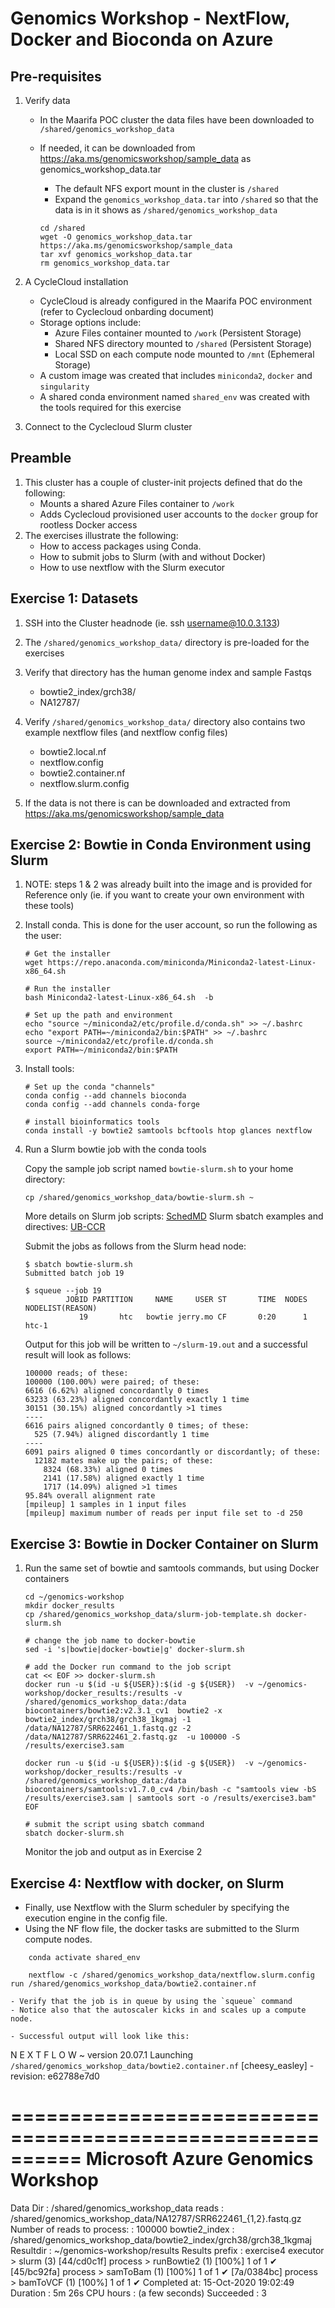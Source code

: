 # Genomics Workshop - NextFlow, Docker and Bioconda on Azure


## Pre-requisites
1. Verify data
    - In the Maarifa POC cluster the data files have been downloaded to `/shared/genomics_workshop_data`
    - If needed, it can be downloaded from https://aka.ms/genomicsworkshop/sample_data as genomics_workshop_data.tar
        - The default NFS export mount in the cluster is `/shared`
        - Expand the `genomics_workshop_data.tar` into `/shared` so that the data is in it shows as `/shared/genomics_workshop_data`
	
        ```
        cd /shared
        wget -O genomics_workshop_data.tar https://aka.ms/genomicsworkshop/sample_data
        tar xvf genomics_workshop_data.tar
        rm genomics_workshop_data.tar
        ```

2. A CycleCloud installation

    - CycleCloud is already configured in the Maarifa POC environment (refer to Cyclecloud onbarding document)
    - Storage options include:
        - Azure Files container mounted to `/work` (Persistent Storage)
        - Shared NFS directory mounted to `/shared` (Persistent Storage)
        - Local SSD on each compute node mounted to `/mnt` (Ephemeral Storage)
    - A custom image was created that includes `miniconda2`, `docker` and `singularity`
    - A shared conda environment named `shared_env` was created with the tools required for this exercise

3. Connect to the Cyclecloud Slurm cluster

## Preamble

 1. This cluster has a couple of cluster-init projects defined that do the following:
    - Mounts a shared Azure Files container to `/work`
    - Adds Cyclecloud provisioned user accounts to the `docker` group for rootless Docker access
 2. The exercises illustrate the following:
    - How to access packages using Conda. 
    - How to submit jobs to Slurm (with and without Docker)
    - How to use nextflow with the Slurm executor

	
## Exercise 1: Datasets 

 1. SSH into the Cluster headnode (ie. ssh username@10.0.3.133)
 2. The `/shared/genomics_workshop_data/` directory is pre-loaded for the exercises
 3. Verify that directory has the human genome index and sample Fastqs
    - bowtie2_index/grch38/
    - NA12787/

 4. Verify `/shared/genomics_workshop_data/` directory also contains two example nextflow files (and nextflow config files)
    - bowtie2.local.nf
    - nextflow.config
    - bowtie2.container.nf
    - nextflow.slurm.config

 5. If the data is not there is can be downloaded and extracted from https://aka.ms/genomicsworkshop/sample_data 

## Exercise 2: Bowtie in Conda Environment using Slurm

1. NOTE: steps 1 & 2 was already built into the image and is provided for Reference only (ie. if you want to create your own environment with these tools)

2. Install conda. This is done for the user account, so run the following as the user:

    ```
    # Get the installer
    wget https://repo.anaconda.com/miniconda/Miniconda2-latest-Linux-x86_64.sh

    # Run the installer
    bash Miniconda2-latest-Linux-x86_64.sh  -b

    # Set up the path and environment
    echo "source ~/miniconda2/etc/profile.d/conda.sh" >> ~/.bashrc
    echo "export PATH=~/miniconda2/bin:$PATH" >> ~/.bashrc
    source ~/miniconda2/etc/profile.d/conda.sh
    export PATH=~/miniconda2/bin:$PATH
    ```

2. Install tools:

    ```
    # Set up the conda "channels"
    conda config --add channels bioconda
    conda config --add channels conda-forge

    # install bioinformatics tools
    conda install -y bowtie2 samtools bcftools htop glances nextflow
    ```

3. Run a Slurm bowtie job with the conda tools

    
    Copy the sample job script named `bowtie-slurm.sh` to your home directory:
    ```
    cp /shared/genomics_workshop_data/bowtie-slurm.sh ~
    ```

    More details on Slurm job scripts: [SchedMD](https://slurm.schedmd.com/sbatch.html)
    Slurm sbatch examples and directives: [UB-CCR](https://ubccr.freshdesk.com/support/solutions/articles/5000688140-submitting-a-slurm-job-script)

    Submit the jobs as follows from the Slurm head node:
    ```
    $ sbatch bowtie-slurm.sh
    Submitted batch job 19

    $ squeue --job 19
             JOBID PARTITION     NAME     USER ST       TIME  NODES NODELIST(REASON)
                19       htc   bowtie jerry.mo CF       0:20      1 htc-1
    ```

    Output for this job will be written to `~/slurm-19.out` and a successful result will look as follows:
    ```
    100000 reads; of these:
    100000 (100.00%) were paired; of these:
    6616 (6.62%) aligned concordantly 0 times
    63233 (63.23%) aligned concordantly exactly 1 time
    30151 (30.15%) aligned concordantly >1 times
    ----
    6616 pairs aligned concordantly 0 times; of these:
      525 (7.94%) aligned discordantly 1 time
    ----
    6091 pairs aligned 0 times concordantly or discordantly; of these:
      12182 mates make up the pairs; of these:
        8324 (68.33%) aligned 0 times
        2141 (17.58%) aligned exactly 1 time
        1717 (14.09%) aligned >1 times
    95.84% overall alignment rate
    [mpileup] 1 samples in 1 input files
    [mpileup] maximum number of reads per input file set to -d 250
    ```

## Exercise 3: Bowtie in Docker Container on Slurm
1. Run the same set of bowtie and samtools commands, but using Docker containers

    ```
    cd ~/genomics-workshop
    mkdir docker_results
    cp /shared/genomics_workshop_data/slurm-job-template.sh docker-slurm.sh
    
    # change the job name to docker-bowtie
    sed -i 's|bowtie|docker-bowtie|g' docker-slurm.sh

    # add the Docker run command to the job script
    cat << EOF >> docker-slurm.sh
    docker run -u $(id -u ${USER}):$(id -g ${USER})  -v ~/genomics-workshop/docker_results:/results -v /shared/genomics_workshop_data:/data biocontainers/bowtie2:v2.3.1_cv1  bowtie2 -x bowtie2_index/grch38/grch38_1kgmaj -1 /data/NA12787/SRR622461_1.fastq.gz -2 /data/NA12787/SRR622461_2.fastq.gz  -u 100000 -S /results/exercise3.sam

    docker run -u $(id -u ${USER}):$(id -g ${USER})  -v ~/genomics-workshop/docker_results:/results -v /shared/genomics_workshop_data:/data biocontainers/samtools:v1.7.0_cv4 /bin/bash -c "samtools view -bS /results/exercise3.sam | samtools sort -o /results/exercise3.bam"
    EOF

    # submit the script using sbatch command
    sbatch docker-slurm.sh
    ```
    Monitor the job and output as in Exercise 2

## Exercise 4: Nextflow with docker, on Slurm
- Finally, use Nextflow with the Slurm scheduler by specifying the execution engine in the config file. 
- Using the NF flow file, the docker tasks are submitted to the Slurm compute nodes. 

```
    conda activate shared_env

    nextflow -c /shared/genomics_workshop_data/nextflow.slurm.config run /shared/genomics_workshop_data/bowtie2.container.nf

- Verify that the job is in queue by using the `squeue` command
- Notice also that the autoscaler kicks in and scales up a compute node.

- Successful output will look like this:
```
N E X T F L O W  ~  version 20.07.1
Launching `/shared/genomics_workshop_data/bowtie2.container.nf` [cheesy_easley] - revision: e62788e7d0

==========================================================
 Microsoft Azure Genomics Workshop 
==========================================================
Data Dir                       : /shared/genomics_workshop_data
reads                          : /shared/genomics_workshop_data/NA12787/SRR622461_{1,2}.fastq.gz
Number of reads to process:    : 100000
bowtie2_index                  : /shared/genomics_workshop_data/bowtie2_index/grch38/grch38_1kgmaj
Resultdir                      : ~/genomics-workshop/results
Results prefix                 : exercise4
executor >  slurm (3)
[44/cd0c1f] process > runBowtie2 (1) [100%] 1 of 1 ✔
[45/bc92fa] process > samToBam (1)   [100%] 1 of 1 ✔
[7a/0384bc] process > bamToVCF (1)   [100%] 1 of 1 ✔
Completed at: 15-Oct-2020 19:02:49
Duration    : 5m 26s
CPU hours   : (a few seconds)
Succeeded   : 3
```
